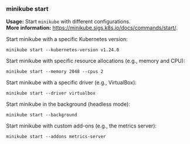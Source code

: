 ### minikube start

**Usage:** Start `minikube` with different configurations. <br />
**More information:** https://minikube.sigs.k8s.io/docs/commands/start/. <br />

Start minikube with a specific Kubernetes version:

```
minikube start --kubernetes-version v1.24.0
```

Start minikube with specific resource allocations (e.g., memory and CPU):

```
minikube start --memory 2048 --cpus 2
```

Start minikube with a specific driver (e.g., VirtualBox):

```
minikube start --driver virtualbox
```

Start minikube in the background (headless mode):

```
minikube start --background
```

Start minikube with custom add-ons (e.g., the metrics server):

```
minikube start --addons metrics-server
```

